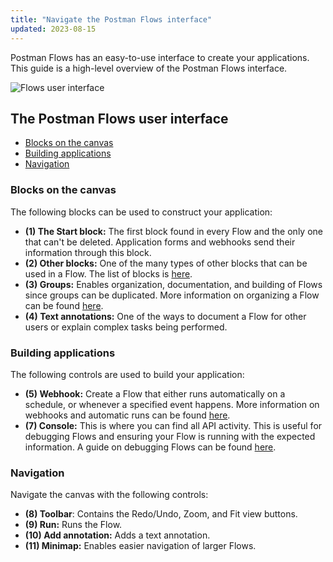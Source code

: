 ```yaml
---
title: "Navigate the Postman Flows interface"
updated: 2023-08-15
---
```


Postman Flows has an easy-to-use interface to create your applications. This guide is a high-level overview of the Postman Flows interface.

<img src="https://assets.postman.com/postman-docs/v10/flows-ui-v10.jpg" alt="Flows user interface" />

## The Postman Flows user interface

* [Blocks on the canvas](#blocks-on-the-canvas)
* [Building applications](#building-applications)
* [Navigation](#navigation)

### Blocks on the canvas

The following blocks can be used to construct your application:

* **(1) The Start block:** The first block found in every Flow and the only one that can't be deleted. Application forms and webhooks send their information through this block.
* **(2) Other blocks:** One of the many types of other blocks that can be used in a Flow. The list of blocks is [here](/docs/postman-flows/reference/blocks-list/).
* **(3) Groups:** Enables organization, documentation, and building of Flows since groups can be duplicated. More information on organizing a Flow can be found [here](/docs/postman-flows/concepts/organizing-a-flow/).
* **(4) Text annotations:** One of the ways to document a Flow for other users or explain complex tasks being performed.

### Building applications

The following controls are used to build your application:

* **(5) Webhook:** Create a Flow that either runs automatically on a schedule, or whenever a specified event happens. More information on webhooks and automatic runs can be found [here](/docs/postman-flows/concepts/automatic-runs/).
* **(7) Console:** This is where you can find all API activity. This is useful for debugging Flows and ensuring your Flow is running with the expected information. A guide on debugging Flows can be found [here](/docs/postman-flows/reference/debugging/).

### Navigation

Navigate the canvas with the following controls:

* **(8) Toolbar**: Contains the Redo/Undo, Zoom, and Fit view buttons.
* **(9) Run:** Runs the Flow.
* **(10) Add annotation:** Adds a text annotation.
* **(11) Minimap:** Enables easier navigation of larger Flows.
